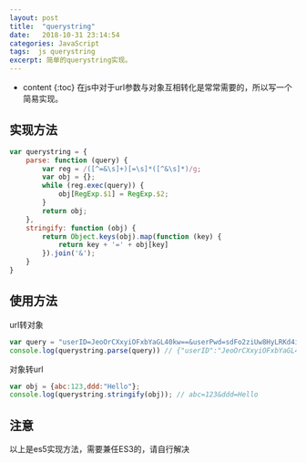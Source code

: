 ```yaml
---
layout: post
title:  "querystring"
date:   2018-10-31 23:14:54
categories: JavaScript
tags:  js querystring
excerpt: 简单的querystring实现。
---
```


* content
{:toc}
在js中对于url参数与对象互相转化是常常需要的，所以写一个简易实现。

## 实现方法

```javascript
var querystring = {
    parse: function (query) {
        var reg = /([^=&\s]+)[=\s]*([^&\s]*)/g;
        var obj = {};
        while (reg.exec(query)) {
            obj[RegExp.$1] = RegExp.$2;
        }
        return obj;
    },
    stringify: function (obj) {
        return Object.keys(obj).map(function (key) {
            return key + '=' + obj[key]
        }).join('&');
    }
}
```

## 使用方法

url转对象
```javascript
var query = "userID=JeoOrCXxyiOFxbYaGL40kw==&userPwd=sdFo2ziUw8HyLRKd4i6GAQ==&userName=高聪&num=123";
console.log(querystring.parse(query)) // {"userID":"JeoOrCXxyiOFxbYaGL40kw==","userPwd":"sdFo2ziUw8HyLRKd4i6GAQ==","userName":"高聪","num":"123"}
```

对象转url
```javascript
var obj = {abc:123,ddd:"Hello"};
console.log(querystring.stringify(obj)); // abc=123&ddd=Hello
```

## 注意
以上是es5实现方法，需要兼任ES3的，请自行解决
